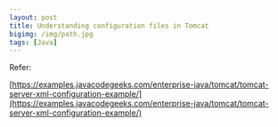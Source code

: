 ```yaml
---
layout: post
title: Understanding configuration files in Tomcat
bigimg: /img/path.jpg
tags: [Java]
---
```






Refer:

[https://examples.javacodegeeks.com/enterprise-java/tomcat/tomcat-server-xml-configuration-example/](https://examples.javacodegeeks.com/enterprise-java/tomcat/tomcat-server-xml-configuration-example/)